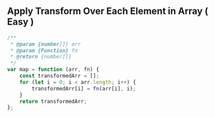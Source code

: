 ## Apply Transform Over Each Element in Array ( Easy )

```javascript
/**
 * @param {number[]} arr
 * @param {Function} fn
 * @return {number[]}
 */
var map = function (arr, fn) {
    const transformedArr = [];
    for (let i = 0; i < arr.length; i++) {
        transformedArr[i] = fn(arr[i], i);
    }
    return transformedArr;
};
```
